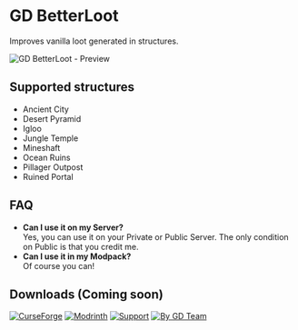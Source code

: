 # GD BetterLoot
Improves vanilla loot generated in structures.

![GD BetterLoot - Preview](https://static.wixstatic.com/media/31958c_7e8bfcb6e7be4ff6a86ff91ba95a2493~mv2.png)

## Supported structures
- Ancient City
- Desert Pyramid
- Igloo
- Jungle Temple
- Mineshaft
- Ocean Ruins
- Pillager Outpost
- Ruined Portal

## FAQ
- **Can I use it on my Server?**  
Yes, you can use it on your Private or Public Server.
The only condition on Public is that you credit me.
- **Can I use it in my Modpack?**  
Of course you can!

## Downloads (Coming soon)
[![CurseForge](https://wsrv.nl/?url=https%3A%2F%2Fstatic.wixstatic.com%2Fmedia%2F31958c_d5cc885ece8d49b3a8deeb7ab2e3fc94~mv2.png&n=-1)](https://www.curseforge.com/minecraft/mc-mods/gd-betterloot)
[![Modrinth](https://wsrv.nl/?url=https%3A%2F%2Fstatic.wixstatic.com%2Fmedia%2F31958c_ad0c2ea9601f41e3a3460b0fe32a9baf~mv2.png&n=-1)](https://modrinth.com/datapack/gd-betterloot)
[![Support](https://wsrv.nl/?url=https%3A%2F%2Fstatic.wixstatic.com%2Fmedia%2F31958c_dbce65fdcaf54019a8c6178923f73318~mv2.png&n=-1)](https://ko-fi.com/gabrieldja)
[![By GD Team](https://wsrv.nl/?url=https%3A%2F%2Fstatic.wixstatic.com%2Fmedia%2F31958c_b25a9ad87103403f865ed670c32b9884~mv2.png&n=-1)](https://gabrieldjalayer.wixsite.com/gabrieldja-gaming-yt)
